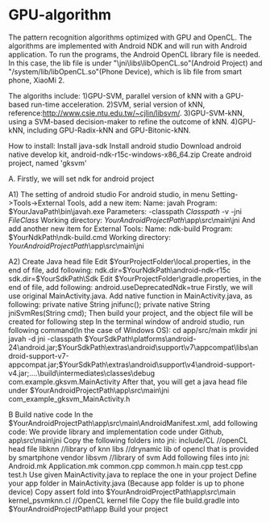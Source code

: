# GPU-algorithm
The pattern recognition algorithms optimized with GPU and OpenCL. The algorithms are implemented with Android NDK and will run with Android application. To run the programs, the Android OpenCL library file is needed. In this case, the lib file is under "\jni\libs\libOpenCL.so"(Android Project) and "/system/lib/libOpenCL.so"(Phone Device), which is lib file from smart phone, XiaoMi 2.


The algoriths include:
1)GPU-SVM, parallel version of kNN with a GPU-based run-time acceleration. 
2)SVM, serial version of kNN, reference:http://www.csie.ntu.edu.tw/~cjlin/libsvm/.
3)GPU-SVM-kNN, using a SVM-based decision-maker to refine the outcome of kNN.
4)GPU-kNN, including GPU-Radix-kNN and GPU-Bitonic-kNN.


How to install:
Install java-sdk
Install android studio
Download android native develop kit, android-ndk-r15c-windows-x86_64.zip
Create android project, named 'gksvm'

A. Firstly, we will set ndk for android project 

A1) The setting of android studio 
For android studio, in menu Setting->Tools->External Tools, add a new item:
	Name: javah
	Program: $YourJavaPath\bin\javah.exe
	Parameters: -classpath $Classpath$ -v -jni $FileClass$
	Working directory: $YourAndroidProjectPath$\app\src\main\jni
And add another new item for External Tools:
	Name: ndk-build
	Program: $YourNdkPath\ndk-build.cmd
	Working directory: $YourAndroidProjectPath$\app\src\main\jni

A2) Create Java head file
Edit $YourProjectFolder\local.properties, in the end of file, add following:
	ndk.dir=$YourNdkPath\\android-ndk-r15c
	sdk.dir=$YourSdkPath\\Sdk 
Edit $YourProjectFolder\gradle.properties, in the end of file, add following:
	android.useDeprecatedNdk=true
Firstly, we will use original MainActivity.java. Add native function in MainActivity.java, as following:
	private native String jnifunc();
	private native String jniSvmRes(String cmd);
Then build your project, and the object file will be created for following step
In the terminal window of android studio, run following command(In the case of Windows OS):
	cd app/src/main
	mkdir jni
	javah -d jni -classpath $YourSdkPath\platforms\android-24\android.jar;$YourSdkPath\extras\android\support\v7\appcompat\libs\android-support-v7-appcompat.jar;$YourSdkPath\extras\android\support\v4\android-support-v4.jar;..\..\build\intermediates\classes\debug com.example.gksvm.MainActivity
After that, you will get a java head file under $YourAndroidProjectPath\app\src\main\jni
	com_example_gksvm_MainActivity.h

B Build native code
In the $YourAndroidProjectPath\app\src\main\AndroidManifest.xml, add following code:
    <uses-permission android:name="android.permission.WRITE_EXTERNAL_STORAGE" />
    <uses-permission android:name="android.permission.READ_EXTERNAL_STORAGE" />
We provide library and implementation code under Github, app\src\main\jni
Copy the following folders into jni:
	include/CL //openCL head file
	libknn //library of knn
	libs //drynamic lib of opencl that is provided by smartphone vendor
	libsvm //library of svm
Add following files into jni:
	Android.mk
	Application.mk
	common.cpp
	common.h
	main.cpp
	test.cpp
	test.h
Use given MainActivity.java to replace the one in your project
Define your app folder in MainActivity.java (Because app folder is up to phone device)
Copy assert fold into $YourAndroidProjectPath\app\src\main
	kernel_psvmknn.cl //OpenCL kernel file
Copy the file build.gradle into $YourAndroidProjectPath\app
Build your project
